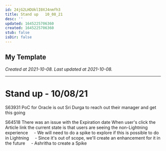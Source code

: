 ```yaml
---
id: 24jG2LHDUklI0XJ4nmfh3
title: Stand up   10_08_21
desc: ''
updated: 1645225706360
created: 1645225706360
stub: false
isDir: false
---
```

My Template
---

_Created at 2021-10-08._
_Last updated at 2021-10-08._




---

# Stand up - 10/08/21


S63931
PoC for Oracle is out
Sri
Durga to reach out their manager and get this going

S64518
There was an issue with the Expiration date
When user's click the Article link the current state is that users are seeing the non-Lightning experience
    - We will need to do a spike to explore if this is possible to do in Lightning
    - Since it's out of scope, we'll create an enhancement for it in the future
    - Ashritha to create a Spike

